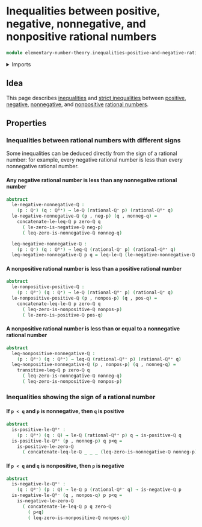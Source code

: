 # Inequalities between positive, negative, nonnegative, and nonpositive rational numbers

```agda
module elementary-number-theory.inequalities-positive-and-negative-rational-numbers where
```

<details><summary>Imports</summary>

```agda
open import elementary-number-theory.inequality-rational-numbers
open import elementary-number-theory.negative-rational-numbers
open import elementary-number-theory.nonnegative-rational-numbers
open import elementary-number-theory.nonpositive-rational-numbers
open import elementary-number-theory.positive-rational-numbers
open import elementary-number-theory.rational-numbers
open import elementary-number-theory.strict-inequality-rational-numbers

open import foundation.dependent-pair-types
```

</details>

## Idea

This page describes
[inequalities](elementary-number-theory.inequalities-rational-numbers.md) and
[strict inequalities](elementary-number-theory.strict-inequality-rational-numbers.md)
between [positive](elementary-number-theory.positive-rational-numbers.md),
[negative](elementary-number-theory.negative-rational-numbers.md),
[nonnegative](elementary-number-theory.nonnegative-rational-numbers.md), and
[nonpositive](elementary-number-theory.nonpositive-rational-numbers.md)
[rational numbers](elementary-number-theory.rational-numbers.md).

## Properties

### Inequalities between rational numbers with different signs

Some inequalities can be deduced directly from the sign of a rational number:
for example, every negative rational number is less than every nonnegative
rational number.

#### Any negative rational number is less than any nonnegative rational number

```agda
abstract
  le-negative-nonnegative-ℚ :
    (p : ℚ⁻) (q : ℚ⁰⁺) → le-ℚ (rational-ℚ⁻ p) (rational-ℚ⁰⁺ q)
  le-negative-nonnegative-ℚ (p , neg-p) (q , nonneg-q) =
    concatenate-le-leq-ℚ p zero-ℚ q
      ( le-zero-is-negative-ℚ neg-p)
      ( leq-zero-is-nonnegative-ℚ nonneg-q)

  leq-negative-nonnegative-ℚ :
    (p : ℚ⁻) (q : ℚ⁰⁺) → leq-ℚ (rational-ℚ⁻ p) (rational-ℚ⁰⁺ q)
  leq-negative-nonnegative-ℚ p q = leq-le-ℚ (le-negative-nonnegative-ℚ p q)
```

#### A nonpositive rational number is less than a positive rational number

```agda
abstract
  le-nonpositive-positive-ℚ :
    (p : ℚ⁰⁻) (q : ℚ⁺) → le-ℚ (rational-ℚ⁰⁻ p) (rational-ℚ⁺ q)
  le-nonpositive-positive-ℚ (p , nonpos-p) (q , pos-q) =
    concatenate-leq-le-ℚ p zero-ℚ q
      ( leq-zero-is-nonpositive-ℚ nonpos-p)
      ( le-zero-is-positive-ℚ pos-q)
```

#### A nonpositive rational number is less than or equal to a nonnegative rational number

```agda
abstract
  leq-nonpositive-nonnegative-ℚ :
    (p : ℚ⁰⁻) (q : ℚ⁰⁺) → leq-ℚ (rational-ℚ⁰⁻ p) (rational-ℚ⁰⁺ q)
  leq-nonpositive-nonnegative-ℚ (p , nonpos-p) (q , nonneg-q) =
    transitive-leq-ℚ p zero-ℚ q
      ( leq-zero-is-nonnegative-ℚ nonneg-q)
      ( leq-zero-is-nonpositive-ℚ nonpos-p)
```

### Inequalities showing the sign of a rational number

#### If `p < q` and `p` is nonnegative, then `q` is positive

```agda
abstract
  is-positive-le-ℚ⁰⁺ :
    (p : ℚ⁰⁺) (q : ℚ) → le-ℚ (rational-ℚ⁰⁺ p) q → is-positive-ℚ q
  is-positive-le-ℚ⁰⁺ (p , nonneg-p) q p<q =
    is-positive-le-zero-ℚ
      ( concatenate-leq-le-ℚ _ _ _ (leq-zero-is-nonnegative-ℚ nonneg-p) p<q)
```

#### If `p < q` and `q` is nonpositive, then `p` is negative

```agda
abstract
  is-negative-le-ℚ⁰⁻ :
    (q : ℚ⁰⁻) (p : ℚ) → le-ℚ p (rational-ℚ⁰⁻ q) → is-negative-ℚ p
  is-negative-le-ℚ⁰⁻ (q , nonpos-q) p p<q =
    is-negative-le-zero-ℚ
      ( concatenate-le-leq-ℚ p q zero-ℚ
        ( p<q)
        ( leq-zero-is-nonpositive-ℚ nonpos-q))
```
